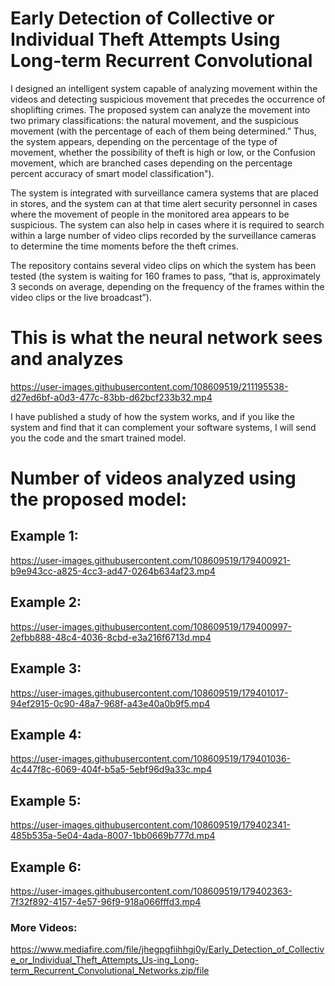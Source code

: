 # Early Detection of Collective or Individual Theft Attempts Using Long-term Recurrent Convolutional
I designed an intelligent system capable of analyzing movement within the videos and detecting suspicious movement that precedes the occurrence of shoplifting crimes. The proposed system can analyze the movement into two primary classifications: the natural movement, and the suspicious movement (with the percentage of each of them being determined.” Thus, the system appears, depending on the percentage of the type of movement, whether the possibility of theft is high or low, or the Confusion movement, which are branched cases depending on the percentage percent accuracy of smart model classification").

The system is integrated with surveillance camera systems that are placed in stores, and the system can at that time alert security personnel in cases where the movement of people in the monitored area appears to be suspicious. The system can also help in cases where it is required to search within a large number of video clips recorded by the surveillance cameras to determine the time moments before the theft crimes.

The repository contains several video clips on which the system has been tested (the system is waiting for 160 frames to pass, “that is, approximately 3 seconds on average, depending on the frequency of the frames within the video clips or the live broadcast”).


# This is what the neural network sees and analyzes

https://user-images.githubusercontent.com/108609519/211195538-d27ed6bf-a0d3-477c-83bb-d62bcf233b32.mp4


I have published a study of how the system works, and if you like the system and find that it can complement your software systems, I will send you the code and the smart trained model.

# Number of videos analyzed using the proposed model:

## Example 1:
https://user-images.githubusercontent.com/108609519/179400921-b9e943cc-a825-4cc3-ad47-0264b634af23.mp4

## Example 2:
https://user-images.githubusercontent.com/108609519/179400997-2efbb888-48c4-4036-8cbd-e3a216f6713d.mp4

## Example 3:
https://user-images.githubusercontent.com/108609519/179401017-94ef2915-0c90-48a7-968f-a43e40a0b9f5.mp4

## Example 4:
https://user-images.githubusercontent.com/108609519/179401036-4c447f8c-6069-404f-b5a5-5ebf96d9a33c.mp4

## Example 5:
https://user-images.githubusercontent.com/108609519/179402341-485b535a-5e04-4ada-8007-1bb0669b777d.mp4

## Example 6:
https://user-images.githubusercontent.com/108609519/179402363-7f32f892-4157-4e57-96f9-918a066fffd3.mp4

### More Videos:
https://www.mediafire.com/file/jhegpgfiihhgj0y/Early_Detection_of_Collective_or_Individual_Theft_Attempts_Us-ing_Long-term_Recurrent_Convolutional_Networks.zip/file


